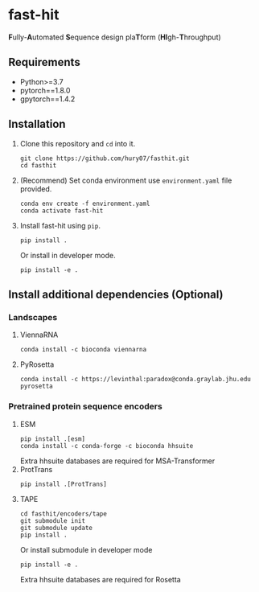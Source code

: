 # fast-hit
**F**ully-**A**utomated **S**equence design pla**T**form (**HI**gh-**T**hroughput)

## Requirements
- Python>=3.7
- pytorch==1.8.0
- gpytorch==1.4.2
## Installation
1. Clone this repository and `cd` into it.
    ```console
    git clone https://github.com/hury07/fasthit.git
    cd fasthit
    ```
2. (Recommend) Set conda environment use `environment.yaml` file provided.
    ```console
    conda env create -f environment.yaml
    conda activate fast-hit
    ```
3. Install fast-hit using `pip`.
    ```console
    pip install .
    ```
    Or install in developer mode.
    ```console
    pip install -e .
    ```
## Install additional dependencies (Optional)
### Landscapes
1. ViennaRNA
    ```console
    conda install -c bioconda viennarna
    ```
2. PyRosetta
    ```console
    conda install -c https://levinthal:paradox@conda.graylab.jhu.edu pyrosetta
    ```
### Pretrained protein sequence encoders
1. ESM
    ```console
    pip install .[esm]
    conda install -c conda-forge -c bioconda hhsuite
    ```
    Extra hhsuite databases are required for MSA-Transformer
2. ProtTrans
    ```console
    pip install .[ProtTrans]
    ```
3. TAPE
    ```console
    cd fasthit/encoders/tape
    git submodule init
    git submodule update
    pip install .
    ```
    Or install submodule in developer mode
    ```console
    pip install -e .
    ```
    Extra hhsuite databases are required for Rosetta